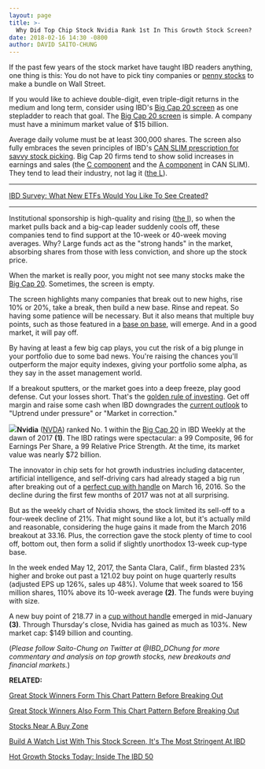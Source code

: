 ```yaml
---
layout: page
title: >-
  Why Did Top Chip Stock Nvidia Rank 1st In This Growth Stock Screen?
date: 2018-02-16 14:30 -0800
author: DAVID SAITO-CHUNG
---
```





If the past few years of the stock market have taught IBD readers anything, one thing is this: You do not have to pick tiny companies or [penny stocks](https://www.investors.com/how-to-invest/investors-corner/how-to-trade-stocks-why-most-penny-stocks-fail-to-make-investors-rich/) to make a bundle on Wall Street.









 
 
 If you would like to achieve double-digit, even triple-digit returns in the medium and long term, consider using IBD's [Big Cap 20 screen](https://research.investors.com/stock-lists/big-cap-20/) as one stepladder to reach that goal.
The [Big Cap 20 screen](https://research.investors.com/stock-lists/big-cap-20/) is simple. A company must have a minimum market value of \$15 billion.


Average daily volume must be at least 300,000 shares. The screen also fully embraces the seven principles of IBD's [CAN SLIM prescription for savvy stock picking](https://www.investors.com/ibd-university/can-slim/). Big Cap 20 firms tend to show solid increases in earnings and sales (the [C component](https://www.investors.com/ibd-university/can-slim/quarterly-earnings/) and the [A component](https://www.investors.com/ibd-university/can-slim/annual-earnings/) in CAN SLIM). They tend to lead their industry, not lag it ([the L](https://www.investors.com/ibd-university/can-slim/leader-laggard/)).




---


[IBD Survey: What New ETFs Would You Like To See Created?](https://investors.qualtrics.com/jfe/form/SV_bf4H4KZnjrr8OPP)


---


Institutional sponsorship is high-quality and rising ([the I](https://www.investors.com/ibd-university/can-slim/institutional-sponsorship/)), so when the market pulls back and a big-cap leader suddenly cools off, these companies tend to find support at the 10-week or 40-week moving averages. Why? Large funds act as the "strong hands" in the market, absorbing shares from those with less conviction, and shore up the stock price.


When the market is really poor, you might not see many stocks make the [Big Cap 20](https://research.investors.com/stock-lists/big-cap-20/). Sometimes, the screen is empty.



The screen highlights many companies that break out to new highs, rise 10% or 20%, take a break, then build a new base. Rinse and repeat. So having some patience will be necessary. But it also means that multiple buy points, such as those featured in a [base on base](https://www.investors.com/how-to-invest/investors-corner/charts-101-how-the-base-on-base-etches-superb-stock-gains/), will emerge. And in a good market, it will pay off.


By having at least a few big cap plays, you cut the risk of a big plunge in your portfolio due to some bad news. You're raising the chances you'll outperform the major equity indexes, giving your portfolio some alpha, as they say in the asset management world.


If a breakout sputters, or the market goes into a deep freeze, play good defense. Cut your losses short. That's the [golden rule of investing](https://www.investors.com/how-to-invest/investors-corner/still-the-no-1-rule-for-stock-investors-always-cut-your-losses-short/). Get off margin and raise some cash when IBD downgrades the [current outlook](https://research.investors.com/markettrend.aspx) to "Uptrend under pressure" or "Market in correction."


**![](https://www.investors.com/wp-content/uploads/2018/02/ICnvda_021918-300x161.jpg)Nvidia** ([NVDA](https://research.investors.com/quote.aspx?symbol=NVDA)) ranked No. 1 within the [Big Cap 20](https://research.investors.com/stock-lists/big-cap-20/) in IBD Weekly at the dawn of 2017 **(1)**. The IBD ratings were spectacular: a 99 Composite, 96 for Earnings Per Share, a 99 Relative Price Strength. At the time, its market value was nearly \$72 billion.


The innovator in chip sets for hot growth industries including datacenter, artificial intelligence, and self-driving cars had already staged a big run after breaking out of a [perfect cup with handle](https://www.investors.com/how-to-invest/investors-corner/the-basics-how-to-analyze-a-stocks-cup-with-handle/) on March 16, 2016. So the decline during the first few months of 2017 was not at all surprising.


But as the weekly chart of Nvidia shows, the stock limited its sell-off to a four-week decline of 21%. That might sound like a lot, but it's actually mild and reasonable, considering the huge gains it made from the March 2016 breakout at 33.16. Plus, the correction gave the stock plenty of time to cool off, bottom out, then form a solid if slightly unorthodox 13-week cup-type base.


In the week ended May 12, 2017, the Santa Clara, Calif., firm blasted 23% higher and broke out past a 121.02 buy point on huge quarterly results (adjusted EPS up 126%, sales up 48%). Volume that week soared to 156 million shares, 110% above its 10-week average **(2)**. The funds were buying with size.


A new buy point of 218.77 in a [cup without handle](https://www.investors.com/how-to-invest/investors-corner/investing-202-why-some-great-cup-bases-dont-form-a-handle/) emerged in mid-January **(3)**. Through Thursday's close, Nvidia has gained as much as 103%. New market cap: \$149 billion and counting.


(*Please follow Saito-Chung on Twitter at @IBD\_DChung for more commentary and analysis on top growth stocks, new breakouts and financial markets.*)


**RELATED:**


[Great Stock Winners Form This Chart Pattern Before Breaking Out](https://www.investors.com/how-to-invest/investors-corner/the-basics-how-to-analyze-a-stocks-cup-with-handle/)


[Great Stock Winners Also Form This Chart Pattern Before Breaking Out](https://www.investors.com/how-to-invest/investors-corner/charts-101-how-the-base-on-base-etches-superb-stock-gains/)


[Stocks Near A Buy Zone](https://www.investors.com/category/stock-lists/stocks-near-a-buy-zone/)


[Build A Watch List With This Stock Screen, It's The Most Stringent At IBD](https://research.investors.com/stock-lists/sector-leaders)


[Hot Growth Stocks Today: Inside The IBD 50](https://research.investors.com/stock-lists/ibd-50/)





